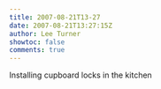 ```yaml
---
title: 2007-08-21T13-27
date: 2007-08-21T13:27:15Z
author: Lee Turner
showtoc: false
comments: true
---
```


Installing cupboard locks in the kitchen

